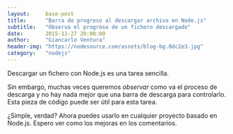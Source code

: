 ```yaml
---
layout:     base-post
title:      "Barra de progreso al descargar archivo en Node.js"
subtitle:   "Observa el progreso de un fichero descargado"
date:       2015-11-27 20:00:00
author:     "Giancarlo Ventura"
header-img: "https://nodesource.com/assets/blog-bg.0dc2e3.jpg"
category:   "nodejs"
---
```


<p>Descargar un fichero con Node.js es una tarea sencilla.</p>

<p>Sin embargo, muchas veces queremos <em>observar</em> como va el proceso de descarga y no hay nada mejor que una barra de descarga para controlarlo. Esta pieza de código puede ser útil para esta tarea. </p>

<script src="https://gist.github.com/SakyaStelios/afdc44ca2ec8391b5ec4.js"></script>

<p>¿Simple, verdad? Ahora puedes usarlo en cualquier proyecto basado en Node.js. Espero ver como los mejoras en los comentarios.</p>
